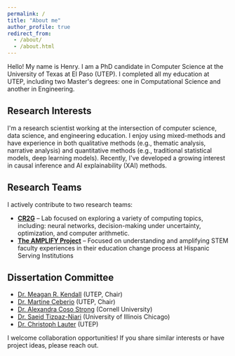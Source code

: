```yaml
---
permalink: /
title: "About me"
author_profile: true
redirect_from: 
  - /about/
  - /about.html
---
```


Hello! My name is Henry. I am a PhD candidate in Computer Science at the University of Texas at El Paso (UTEP). I completed all my education at UTEP, including two Master's degrees: one in Computational Science and another in Engineering.
## Research Interests
I'm a research scientist working at the intersection of computer science, data science, and engineering education. I enjoy using mixed-methods and have experience in both qualitative methods (e.g., thematic analysis, narrative analysis) and quantitative methods (e.g., traditional statistical models, deep learning models). Recently, I've developed a growing interest in causal inference and AI explainability (XAI) methods. 

## Research Teams
I actively contribute to two research teams:
 
* [**CR2G**](http://cr2g.constraintsolving.com/) – Lab focused on exploring a variety of computing topics, including: neural networks, decision-making under uncertainty, optimization, and computer arithmetic.
* [**The AMPLIFY Project**](https://www.utep.edu/engineering/amplify/) – Focused on understanding and amplifying STEM faculty experiences in their education change process at Hispanic Serving Institutions 

## Dissertation Committee
* [Dr. Meagan R. Kendall](https://www.utep.edu/engineering/amplify/team/) (UTEP, Chair)
* [Dr. Martine Ceberio](https://martineceberio.fr/)  (UTEP, Chair)  
* [Dr. Alexandra Coso Strong](https://www.engineering.cornell.edu/people/alexandra-coso-strong/) (Cornell University)
* [Dr. Saeid Tizpaz-Niari](https://tizpaz.github.io/) (University of Illinois Chicago)
* [Dr. Christoph Lauter](https://www.christoph-lauter.org/) (UTEP)

I welcome collaboration opportunities! If you share similar interests or have project ideas, please reach out.
